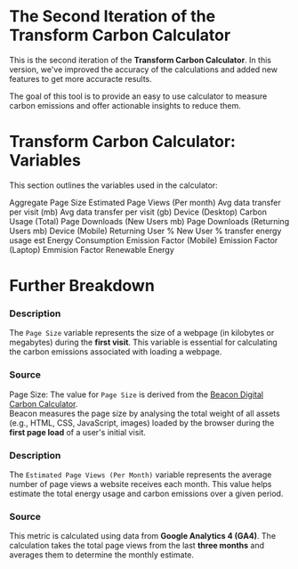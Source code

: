 #  The Second Iteration of the Transform Carbon Calculator

This is the second iteration of the **Transform Carbon Calculator**. In this version, we've improved the accuracy of the calculations and added new features to get more accuracte results.

The goal of this tool is to provide an easy to use calculator to measure carbon emissions and offer actionable insights to reduce them.

# Transform Carbon Calculator: Variables

This section outlines the variables used in the calculator:

Aggregate Page Size 
Estimated Page Views (Per month)
Avg data transfer per visit (mb)
Avg data transfer per visit (gb)
Device (Desktop)
Carbon Usage (Total)
Page Downloads (New Users mb)
Page Downloads (Returning Users mb)
Device (Mobile)
Returning User %
New User %
transfer energy usage est
Energy Consumption
Emission Factor (Mobile)
Emission Factor (Laptop)
Emmision Factor
Renewable Energy

# Further Breakdown

### Description
The `Page Size` variable represents the size of a webpage (in kilobytes or megabytes) during the **first visit**. This variable is essential for calculating the carbon emissions associated with loading a webpage.

### Source
Page Size: The value for `Page Size` is derived from the [Beacon Digital Carbon Calculator](https://www.websitecarbon.com).  
Beacon measures the page size by analysing the total weight of all assets (e.g., HTML, CSS, JavaScript, images) loaded by the browser during the **first page load** of a user's initial visit.

### Description
The `Estimated Page Views (Per Month)` variable represents the average number of page views a website receives each month. This value helps estimate the total energy usage and carbon emissions over a given period.

### Source
This metric is calculated using data from **Google Analytics 4 (GA4)**. The calculation takes the total page views from the last **three months** and averages them to determine the monthly estimate. 
